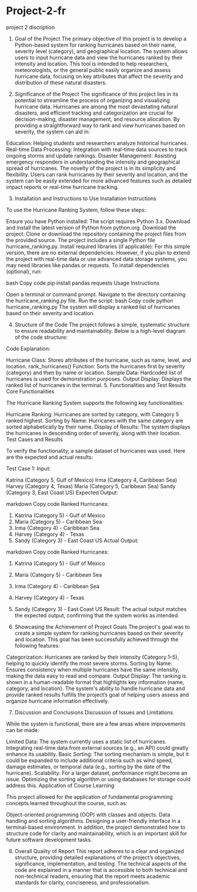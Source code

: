 
# Project-2-fr
project 2
discription
1. Goal of the Project
The primary objective of this project is to develop a Python-based system for ranking hurricanes based on their name, severity level (category), and geographical location. The system allows users to input hurricane data and view the hurricanes ranked by their intensity and location. This tool is intended to help researchers, meteorologists, or the general public easily organize and assess hurricane data, focusing on key attributes that affect the severity and distribution of these natural disasters.

2. Significance of the Project
The significance of this project lies in its potential to streamline the process of organizing and visualizing hurricane data. Hurricanes are among the most devastating natural disasters, and efficient tracking and categorization are crucial for decision-making, disaster management, and resource allocation. By providing a straightforward way to rank and view hurricanes based on severity, the system can aid in:

Education: Helping students and researchers analyze historical hurricanes.
Real-time Data Processing: Integration with real-time data sources to track ongoing storms and update rankings.
Disaster Management: Assisting emergency responders in understanding the intensity and geographical spread of hurricanes.
The novelty of the project is in its simplicity and flexibility. Users can rank hurricanes by their severity and location, and the system can be easily extended for more advanced features such as detailed impact reports or real-time hurricane tracking.

3. Installation and Instructions to Use
Installation Instructions

To use the Hurricane Ranking System, follow these steps:

Ensure you have Python installed: The script requires Python 3.x. Download and install the latest version of Python from python.org.
Download the project:
Clone or download the repository containing the project files from the provided source.
The project includes a single Python file hurricane_ranking.py.
Install required libraries (if applicable): For this simple version, there are no external dependencies. However, if you plan to extend the project with real-time data or use advanced data storage systems, you may need libraries like pandas or requests.
To install dependencies (optional), run:

bash
Copy code
pip install pandas requests
Usage Instructions

Open a terminal or command prompt.
Navigate to the directory containing the hurricane_ranking.py file.
Run the script:
bash
Copy code
python hurricane_ranking.py
The system will display a ranked list of hurricanes based on their severity and location.

4. Structure of the Code
The project follows a simple, systematic structure to ensure readability and maintainability. Below is a high-level diagram of the code structure:



Code Explanation:

Hurricane Class: Stores attributes of the hurricane, such as name, level, and location.
rank_hurricanes() Function: Sorts the hurricanes first by severity (category) and then by name or location.
Sample Data: Hardcoded list of hurricanes is used for demonstration purposes.
Output Display: Displays the ranked list of hurricanes in the terminal.
5. Functionalities and Test Results
Core Functionalities

The Hurricane Ranking System supports the following key functionalities:

Hurricane Ranking: Hurricanes are sorted by category, with Category 5 ranked highest.
Sorting by Name: Hurricanes with the same category are sorted alphabetically by their name.
Display of Results: The system displays the hurricanes in descending order of severity, along with their location.
Test Cases and Results

To verify the functionality, a sample dataset of hurricanes was used. Here are the expected and actual results:

Test Case 1:
Input:

Katrina (Category 5, Gulf of Mexico)
Irma (Category 4, Caribbean Sea)
Harvey (Category 4, Texas)
Maria (Category 5, Caribbean Sea)
Sandy (Category 3, East Coast US)
Expected Output:

markdown
Copy code
Ranked Hurricanes:
1. Katrina (Category 5) - Gulf of Mexico
2. Maria (Category 5) - Caribbean Sea
3. Irma (Category 4) - Caribbean Sea
4. Harvey (Category 4) - Texas
5. Sandy (Category 3) - East Coast US
Actual Output:

markdown
Copy code
Ranked Hurricanes:
1. Katrina (Category 5) - Gulf of Mexico
2. Maria (Category 5) - Caribbean Sea
3. Irma (Category 4) - Caribbean Sea
4. Harvey (Category 4) - Texas
5. Sandy (Category 3) - East Coast US
Result: The actual output matches the expected output, confirming that the system works as intended.

6. Showcasing the Achievement of Project Goals
The project's goal was to create a simple system for ranking hurricanes based on their severity and location. This goal has been successfully achieved through the following features:

Categorization: Hurricanes are ranked by their intensity (Category 1–5), helping to quickly identify the most severe storms.
Sorting by Name: Ensures consistency when multiple hurricanes have the same intensity, making the data easy to read and compare.
Output Display: The ranking is shown in a human-readable format that highlights key information (name, category, and location).
The system's ability to handle hurricane data and provide ranked results fulfills the project’s goal of helping users assess and organize hurricane information effectively.

7. Discussion and Conclusions
Discussion of Issues and Limitations

While the system is functional, there are a few areas where improvements can be made:

Limited Data: The system currently uses a static list of hurricanes. Integrating real-time data from external sources (e.g., an API) could greatly enhance its usability.
Basic Sorting: The sorting mechanism is simple, but it could be expanded to include additional criteria such as wind speed, damage estimates, or temporal data (e.g., sorting by the date of the hurricane).
Scalability: For a larger dataset, performance might become an issue. Optimizing the sorting algorithm or using databases for storage could address this.
Application of Course Learning

This project allowed for the application of fundamental programming concepts learned throughout the course, such as:

Object-oriented programming (OOP) with classes and objects.
Data handling and sorting algorithms.
Designing a user-friendly interface in a terminal-based environment.
In addition, the project demonstrated how to structure code for clarity and maintainability, which is an important skill for future software development tasks.

8. Overall Quality of Report
This report adheres to a clear and organized structure, providing detailed explanations of the project’s objectives, significance, implementation, and testing. The technical aspects of the code are explained in a manner that is accessible to both technical and non-technical readers, ensuring that the report meets academic standards for clarity, conciseness, and professionalism.
